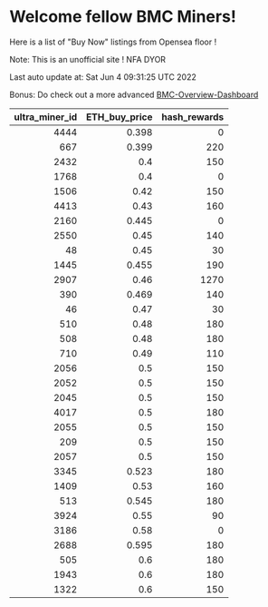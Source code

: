 # Welcome fellow BMC Miners!
Here is a list of "Buy Now" listings from Opensea floor !

Note: This is an unofficial site ! NFA DYOR

Last auto update at: Sat Jun  4 09:31:25 UTC 2022

Bonus: Do check out a more advanced [BMC-Overview-Dashboard](https://dune.com/defifunk/BMC-Overview-Dashboard)


|   ultra_miner_id |   ETH_buy_price |   hash_rewards |
|-----------------:|----------------:|---------------:|
|             4444 |           0.398 |              0 |
|              667 |           0.399 |            220 |
|             2432 |           0.4   |            150 |
|             1768 |           0.4   |              0 |
|             1506 |           0.42  |            150 |
|             4413 |           0.43  |            160 |
|             2160 |           0.445 |              0 |
|             2550 |           0.45  |            140 |
|               48 |           0.45  |             30 |
|             1445 |           0.455 |            190 |
|             2907 |           0.46  |           1270 |
|              390 |           0.469 |            140 |
|               46 |           0.47  |             30 |
|              510 |           0.48  |            180 |
|              508 |           0.48  |            180 |
|              710 |           0.49  |            110 |
|             2056 |           0.5   |            150 |
|             2052 |           0.5   |            150 |
|             2045 |           0.5   |            150 |
|             4017 |           0.5   |            180 |
|             2055 |           0.5   |            150 |
|              209 |           0.5   |            150 |
|             2057 |           0.5   |            150 |
|             3345 |           0.523 |            180 |
|             1409 |           0.53  |            160 |
|              513 |           0.545 |            180 |
|             3924 |           0.55  |             90 |
|             3186 |           0.58  |              0 |
|             2688 |           0.595 |            180 |
|              505 |           0.6   |            180 |
|             1943 |           0.6   |            180 |
|             1322 |           0.6   |            150 |